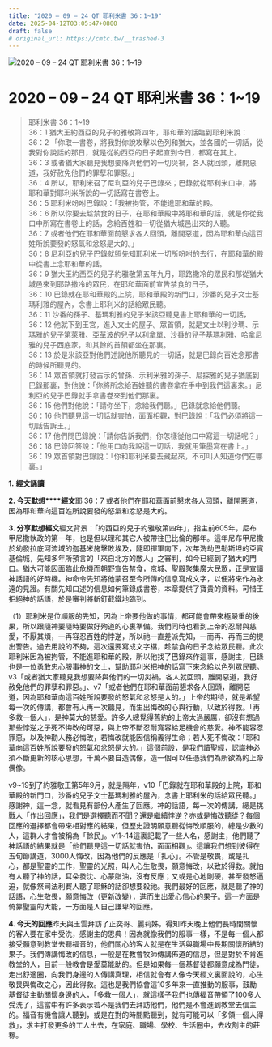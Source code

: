 ```yaml
---
title: "2020 – 09 – 24 QT 耶利米書 36：1~19"
date: 2025-04-12T03:05:47+0800
draft: false
# original_url: https://cmtc.tw/__trashed-3
---
```


![2020 – 09 – 24 QT 耶利米書 36：1\~19](/images/qt.jpg   "2020 – 09 – 24 QT 耶利米書 36：1\~19")

# 2020 – 09 – 24 QT 耶利米書 36：1\~19

> 耶利米書 36：1\~19  
> 36：1 猶大王約西亞的兒子約雅敬第四年，耶和華的話臨到耶利米說：  
> 36：2 「你取一書卷，將我對你說攻擊以色列和猶大，並各國的一切話，從我對你說話的那日，就是從約西亞的日子起直到今日，都寫在其上。  
> 36：3 或者猶大家聽見我想要降與他們的一切災禍，各人就回頭，離開惡道，我好赦免他們的罪孽和罪惡。」  
> 36：4 所以，耶利米召了尼利亞的兒子巴錄來；巴錄就從耶利米口中，將耶和華對耶利米所說的一切話寫在書卷上。  
> 36：5 耶利米吩咐巴錄說：「我被拘管，不能進耶和華的殿。  
> 36：6 所以你要去趁禁食的日子，在耶和華殿中將耶和華的話，就是你從我口中所寫在書卷上的話，念給百姓和一切從猶大城邑出來的人聽。  
> 36：7 或者他們在耶和華面前懇求各人回頭，離開惡道，因為耶和華向這百姓所說要發的怒氣和忿怒是大的。」  
> 36：8 尼利亞的兒子巴錄就照先知耶利米一切所吩咐的去行，在耶和華的殿中從書上念耶和華的話。  
> 36：9 猶大王約西亞的兒子約雅敬第五年九月，耶路撒冷的眾民和那從猶大城邑來到耶路撒冷的眾民，在耶和華面前宣告禁食的日子，  
> 36：10 巴錄就在耶和華殿的上院，耶和華殿的新門口，沙番的兒子文士基瑪利雅的屋內，念書上耶利米的話給眾民聽。  
> 36：11 沙番的孫子、基瑪利雅的兒子米該亞聽見書上耶和華的一切話，  
> 36：12 他就下到王宮，進入文士的屋子。眾首領，就是文士以利沙瑪、示瑪雅的兒子第萊雅、亞革波的兒子以利拿單、沙番的兒子基瑪利雅、哈拿尼雅的兒子西底家，和其餘的首領都坐在那裏。  
> 36：13 於是米該亞對他們述說他所聽見的一切話，就是巴錄向百姓念那書的時候所聽見的。  
> 36：14 眾首領就打發古示的曾孫、示利米雅的孫子、尼探雅的兒子猶底到巴錄那裏，對他說：「你將所念給百姓聽的書卷拿在手中到我們這裏來。」尼利亞的兒子巴錄就手拿書卷來到他們那裏。  
> 36：15 他們對他說：「請你坐下，念給我們聽。」巴錄就念給他們聽。  
> 36：16 他們聽見這一切話就害怕，面面相觀，對巴錄說：「我們必須將這一切話告訴王。」  
> 36：17 他們問巴錄說：「請你告訴我們，你怎樣從他口中寫這一切話呢？」  
> 36：18 巴錄回答說：「他用口向我說這一切話，我就用筆墨寫在書上。」  
> 36：19 眾首領對巴錄說：「你和耶利米要去藏起來，不可叫人知道你們在哪裏。」

**1.** **經文誦讀**

**2. 今天默想****經文**耶 36：7 或者他們在耶和華面前懇求各人回頭，離開惡道，因為耶和華向這百姓所說要發的怒氣和忿怒是大的。

**3. 分享默想經文**經文背景：「約西亞的兒子約雅敬第四年」，指主前605年，尼布甲尼撒執政的第一年，也是但以理和其它人被帶往巴比倫的那年。這年尼布甲尼撒於幼發拉底河流域的迦基米施擊敗埃及，隨即揮軍南下，次年洗劫巴勒斯坦的亞實基倫城，先知多年所預言的「來自北方的敵人」之審判，如今已經到了猶大的門口。猶大可能因面臨此危機而朝野宣告禁食，京城、聖殿聚集廣大民眾，正是宣讀神話語的好時機。神命令先知將他蒙召至今所傳的信息寫成文字，以便將來作為永遠的見證。有關先知口述的信息如何筆錄成書卷，本章提供了寶貴的資料。可惜王拒絕神的話語，於是審判將斬釘截鐵地臨到。

（1）耶利米是位順服的先知，因為上帝要他做的事情，都可能會帶來極嚴重的後果，所以跟隨神要隨時要做好殉道的心裏準備。我們同時也看到上帝的忍耐與慈愛，不厭其煩，一再容忍百姓的悖逆，所以祂一直差派先知，一而再、再而三的提出警告。過去用說的不夠，這次還要寫成文字檔，趁禁食的日子念給眾民聽。此次耶利米因為被拘管，不能進耶和華的殿，所以他找了巴錄來作這事，感謝主，巴錄也是一位勇敢忠心服事神的文士，幫助耶利米把神的話寫下來念給以色列眾民聽。v3「或者猶大家聽見我想要降與他們的一切災禍，各人就回頭，離開惡道，我好赦免他們的罪孽和罪惡。」、v7「或者他們在耶和華面前懇求各人回頭，離開惡道，因為耶和華向這百姓所說要發的怒氣和忿怒是大的。」上帝的期待，就是希望每一次的傳講，都會有人再一次聽見，而生出悔改的心與行動，以致於得救。「再多救一個人」，是神莫大的慈愛。許多人總覺得舊約的上帝太過嚴厲，卻沒有想過那些悖逆之子死不悔改的可惡，與上帝不斷忍耐寬容給足機會的慈愛。神不能容忍罪惡，以及神勸人務必悔改，若悔改就能因信稱義得生命；若人死不悔改：「耶和華向這百姓所說要發的怒氣和忿怒是大的。」這個前設，是我們讀聖經，認識神必須不斷更新的核心思想，千萬不要自造偶像，造一個可以任憑我們為所欲為的上帝偶像。

v9\~19到了約雅敬王第5年9月，就是隔年，v10「巴錄就在耶和華殿的上院，耶和華殿的新門口，沙番的兒子文士基瑪利雅的屋內，念書上耶利米的話給眾民聽。」感謝神，這一念，就看見有部份人產生了回應。神的話語，每一次的傳講，總是挑戰人「作出回應」，我們是選擇聽而不聞？還是繼續悖逆？亦或是悔改聽從？每個回應的選擇都會帶來相對應的結果，但歷史證明願意聽從悔改順服的，總是少數的人，這群人才會被稱為「餘民」。v11\~14這裏記載了一些人名，感謝主，他們聽了神話語的結果就是「他們聽見這一切話就害怕，面面相觀」。這讓我們想到彼得在五旬節講道，3000人悔改，因為他們的反應是「扎心」。不管是敬畏，或是扎心，都是聖靈的工作，聖靈的光照，叫人心生敬畏，願意悔改，以致於得救。就怕有人聽了神的話，耳朵發沈、心蒙脂油，沒有反應；又或是心地剛硬，甚至發怒逼迫，就像祭司法利賽人聽了耶穌的話卻想要殺祂。我們最好的回應，就是聽了神的話語，心生敬畏，願意悔改（更新改變），進而生出愛心信心的果子。這一方面是倚靠聖靈的大能，一方面是人自己謙卑的回應。

**4. 今天的回應**昨天與玉雲拜訪了正奕哥、麗莉姊，得知昨天晚上他們長時間關懷的客人要在家中受洗，感謝主的恩典！因為就像我們的服事一樣，不是每一個人都接受願意到教堂去聽福音的，他們關心的客人就是在生活與職場中長期關懷所結的果子。我們傳講悔改的信息，一般是在教會牧師傳講佈道的信息，但是對於不肯進教堂的人，目前一般教會是愛莫能助的。但是如果每一個基督徒都願意成為門徒，走出舒適圈，向我們身邊的人傳講真理，相信就會有人像今天經文裏面說的，心生敬畏與悔改之心，因此得救。這也是我們協會這10多年來一直推動的服事，鼓勵基督徒主動關懷身邊的人，「多救一個人」，就這樣子我們也傳福音帶領了100多人受洗了，這當中有許多表示若不是我們去拜訪他們，他們是不會進到教堂去信主的。福音有機會讓人聽到，或是在對的時間點聽到，就有可能可以「多領一個人得救」，求主打發更多的工人出去，在家庭、職場、學校、生活圈中，去收割主的莊稼。